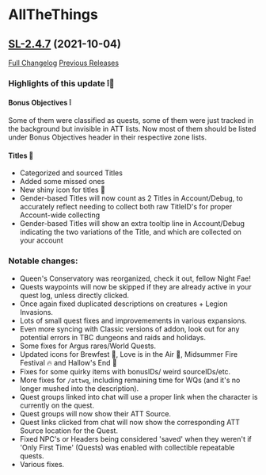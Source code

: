 # AllTheThings

## [SL-2.4.7](https://github.com/DFortun81/AllTheThings/tree/SL-2.4.7) (2021-10-04)
[Full Changelog](https://github.com/DFortun81/AllTheThings/compare/SL-2.4.6...SL-2.4.7) [Previous Releases](https://github.com/DFortun81/AllTheThings/releases)

### Highlights of this update ❕👑

#### Bonus Objectives ❕
Some of them were classified as quests, some of them were just tracked in the background but invisible in ATT lists. Now most of them should be listed under Bonus Objectives header in their respective zone lists.
#### Titles 👑
- Categorized and sourced Titles
- Added some missed ones
- New shiny icon for titles 👑
- Gender-based Titles will now count as 2 Titles in Account/Debug, to accurately reflect needing to collect both raw TitleID's for proper Account-wide collecting
- Gender-based Titles will show an extra tooltip line in Account/Debug indicating the two variations of the Title, and which are collected on your account

### Notable changes:

- Queen's Conservatory was reorganized, check it out, fellow Night Fae!
- Quests waypoints will now be skipped if they are already active in your quest log, unless directly clicked.
- Once again fixed duplicated descriptions on creatures + Legion Invasions.
- Lots of small quest fixes and improvemements in various expansions.
- Even more syncing with Classic versions of addon, look out for any potential errors in TBC dungeons and raids and holidays.
- Some fixes for Argus rares/World Quests.
- Updated icons for Brewfest 🍺, Love is in the Air 💖, Midsummer Fire Festival 🔥 and Hallow's End 🎃
- Fixes for some quirky items with bonusIDs/ weird sourceIDs/etc.
- More fixes for `/attwq`, including remaining time for WQs (and it's no longer mushed into the description).
- Quest groups linked into chat will use a proper link when the character is currently on the quest.
- Quest groups will now show their ATT Source.
- Quest links clicked from chat will now show the corresponding ATT Source location for the Quest.
- Fixed NPC's or Headers being considered 'saved' when they weren't if 'Only First Time' (Quests) was enabled with collectible repeatable quests.
- Various fixes.
